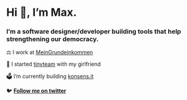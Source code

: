 <h1>Hi 👋, I’m Max.</h1>
<h3>I’m a software designer/developer building tools that help strengthening our democracy.</h3>

⚖️ I work at [MeinGrundeinkommen](https://www.mein-grundeinkommen.de)

👫 I started [tinyteam](https://tinyteam.de) with my girlfriend

🗳 I’m currently building [konsens.it](https://konsens.it)

🐦 **[Follow me on twitter](https://twitter.com/max_hoffmann)**

